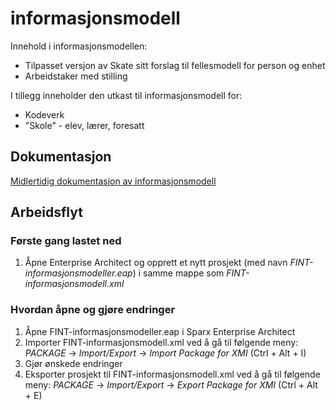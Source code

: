 # informasjonsmodell

Innehold i informasjonsmodellen: 

* Tilpasset versjon av Skate sitt forslag til fellesmodell for person og enhet
* Arbeidstaker med stilling

I tillegg inneholder den utkast til informasjonsmodell for: 

* Kodeverk
* "Skole" - elev, lærer, foresatt

## Dokumentasjon

[Midlertidig dokumentasjon av informasjonsmodell](https://rawgit.com/FINTprosjektet/fint-arbeidstaker-informasjonsmodell/master/Generated%20documentation/)


## Arbeidsflyt

### Første gang lastet ned

1. Åpne Enterprise Architect og opprett et nytt prosjekt (med navn _FINT-informasjonsmodeller.eap_) i samme mappe som _FINT-informasjonsmodell.xml_

### Hvordan åpne og gjøre endringer

1. Åpne FINT-informasjonsmodeller.eap i Sparx Enterprise Architect
2. Importer FINT-informasjonsmodell.xml ved å gå til følgende meny: _PACKAGE_ -> _Import/Export_ -> _Import Package for XMI_ (Ctrl + Alt + I)
3. Gjør ønskede endringer
4. Eksporter prosjekt til FINT-informasjonsmodell.xml ved å gå til følgende meny: _PACKAGE_ -> _Import/Export_ -> _Export Package for XMI_ (Ctrl + Alt + E)

